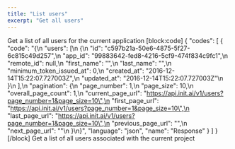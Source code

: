 ```yaml
---
title: "List users"
excerpt: "Get all users"
---
```

Get a list of all users for the current application
[block:code]
{
  "codes": [
    {
      "code": "{\n  \"users\": [\n    {\n      \"id\": \"c597b21a-50e6-4875-5f27-6c815c49d257\",\n      \"app_id\": \"99883642-fed8-4216-5cf9-474f834c9fc1\",\n      \"remote_id\": null,\n      \"first_name\": \"\",\n      \"last_name\": \"\",\n      \"minimum_token_issued_at\": 0,\n      \"created_at\": \"2016-12-14T15:22:07.727003Z\",\n      \"updated_at\": \"2016-12-14T15:22:07.727003Z\"\n    }\n  ],\n  \"pagination\": {\n    \"page_number\": 1,\n    \"page_size\": 10,\n    \"overall_page_count\": 1,\n    \"current_page_url\": \"https://api.init.ai/v1/users?page_number=1&page_size=10\",\n    \"first_page_url\": \"https://api.init.ai/v1/users?page_number=1&page_size=10\",\n    \"last_page_url\": \"https://api.init.ai/v1/users?page_number=1&page_size=10\",\n    \"previous_page_url\": \"\",\n    \"next_page_url\": \"\"\n  }\n}",
      "language": "json",
      "name": "Response"
    }
  ]
}
[/block]
Get a list of all users associated with the current project